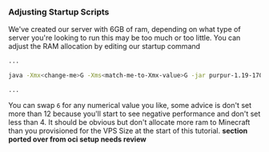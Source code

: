 



### Adjusting Startup Scripts

We've created our server with 6GB of ram, depending on what type of server you're looking to run this may be too much or too little. You can adjust the RAM allocation by editing our startup command 

```bash
...

java -Xmx<change-me>G -Xms<match-me-to-Xmx-value>G -jar purpur-1.19-1708.jar nogui

...
```

You can swap `6` for any numerical value you like, some advice is don't set more than 12 because you'll start to see negative performance and don't set less than 4. It should be obvious but don't allocate more ram to Minecraft than you provisioned for the VPS Size at the start of this tutorial.
__section ported over from oci setup needs review__
